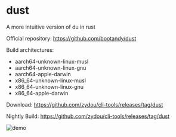 # dust

A more intuitive version of du in rust

Official repository: https://github.com/bootandy/dust

Build architectures:

- aarch64-unknown-linux-musl
- aarch64-unknown-linux-gnu
- aarch64-apple-darwin
- x86_64-unknown-linux-musl
- x86_64-unknown-linux-gnu
- x86_64-apple-darwin

Download: https://github.com/zydou/cli-tools/releases/tag/dust

Nightly Build: https://github.com/zydou/cli-tools/releases/tag/dust

![demo](https://raw.githubusercontent.com/bootandy/dust/02fa6571284f6d0c00263eef4e59b8be58942012/media/snap.png)
